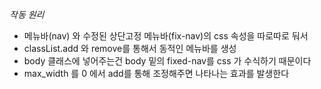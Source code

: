

*작동 원리*

- 메뉴바(nav) 와 수정된 상단고정 메뉴바(fix-nav)의 css 속성을 따로따로 둬서
- classList.add 와 remove를 통해서 동적인 메뉴바를 생성
- body 클래스에 넣어주는건 body 밑의 fixed-nav를 css 가 수식하기 때문이다
- max_width 를 0 에서 add를 통해 조정해주면 나타나는 효과를 발생한다

